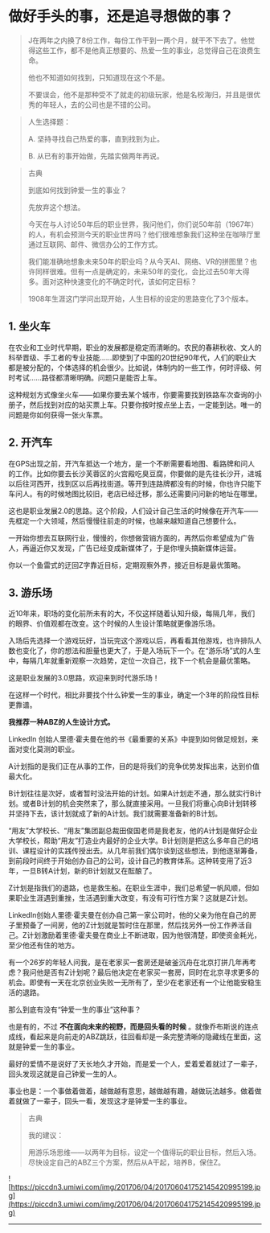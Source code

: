 # 做好手头的事，还是追寻想做的事？

> J在两年之内换了8份工作，每份工作干到一两个月，就干不下去了。他觉得这些工作，都不是他真正想要的、热爱一生的事业，总觉得自己在浪费生命。
> 
> 他也不知道如何找到，只知道现在这个不是。
> 
> 不要误会，他不是那种受不了就走的初级玩家，他是名校海归，并且是很优秀的年轻人，去的公司也是不错的公司。

> 人生选择题：
> 
> A. 坚持寻找自己热爱的事，直到找到为止。
> 
> 
> 
> 
> 
> B. 从已有的事开始做，先踏实做两年再说。

> 古典
> 
> 到底如何找到钟爱一生的事业？
> 
> 先放弃这个想法。
> 
> 今天在与人讨论50年后的职业世界，我问他们，你们说50年前（1967年）的人，有机会预测今天的职业世界吗？他们很难想象我们这种坐在咖啡厅里通过互联网、邮件、微信办公的工作方式。
> 
> 我们能准确地想象未来50年的职业吗？从今天AI、网络、VR的拼图里？也许同样很难。但有一点是确定的，未来50年的变化，会比过去50年大得多。面对这种快速变化的不确定时代，该如何定目标？
> 
> 1908年生涯这门学问出现开始，人生目标的设定的思路变化了3个版本。    

## 1. 坐火车

在农业和工业时代早期，职业的发展都是稳定而清晰的。农民的春耕秋收、文人的科举晋级、手工者的专业技能……即使到了中国的20世纪90年代，人们的职业大都是被分配的，个体选择的机会很少。比如说，体制内的一些工作，何时评级、何时考试……路径都清晰明确。问题只是能否上车。

这种规划方式像坐火车——如果你要去某个城市，你要需要找到铁路车次查询的小册子，然后找到对应的站买票上车。只要你按时按点坐上去，一定能到达。唯一的问题是你如何获得一张火车票。

## 2. 开汽车

在GPS出现之前，开汽车抵达一个地方，是一个不断需要看地图、看路牌和问人的工作。比如你要去长沙芙蓉区的火宫殿吃臭豆腐，你要做的是先往长沙开，进城以后往河西开，找到区以后再找街道。等开到连路牌都没有的时候，你也许只能下车问人。有的时候地图比较旧，老店已经迁移，那么还需要问问新的地址在哪里。

这也是职业发展2.0的思路。这个阶段，人们设计自己生活的时候像在开汽车——先框定一个大领域，然后慢慢往前走的时候，也越来越知道自己想要什么。

一开始你想去互联网行业，慢慢的，你想做营销方面的，再然后你希望成为广告人，再逼近你又发现，广告已经变成新媒体了，于是你埋头搞新媒体运营。

你以一个鱼雷式的迂回Z字靠近目标，定期观察外界，接近目标是最优策略。

## 3. 游乐场

近10年来，职场的变化前所未有的大，不仅这样随着认知升级，每隔几年，我们的眼界、价值观都在改变。这个时候的人生设计策略就更像游乐场。

入场后先选择一个游戏玩好，当玩完这个游戏以后，再看看其他游戏，也许排队人数也变化了，你的想法和胆量也更大了，于是入场玩下一个。在“游乐场”式的人生中，每隔几年就重新观察一次趋势，定位一次自己，找下一个机会是最优策略。

这是职业发展的3.0思路，欢迎来到时代游乐场！

在这样一个时代，相比非要找个什么钟爱一生的事业，确定一个3年的阶段性目标更靠谱。

 **我推荐一种ABZ的人生设计方式。**

LinkedIn 创始人里德·霍夫曼在他的书《最重要的关系》中提到如何做足规划，来面对变化莫测的职业。

A计划指的是我们正在从事的工作，目的是将我们的竞争优势发挥出来，达到价值最大化。

B计划往往是次好，或者暂时没法开始的计划。如果A计划走不通，那么就实行B计划。或者B计划的机会突然来了，那么就直接采用。一旦我们将重心向B计划转移并坚持下去，该计划就成了新的A计划。我们就需要准备新的B计划。

“用友”大学校长、“用友”集团副总裁田俊国老师是我老友，他的A计划是做好企业大学校长，帮助“用友”打造业内最好的企业大学。B计划则是把这么多年自己的培训、课程设计的实践传授出去。从几年前我们偶尔谈到这些想法，到他逐渐筹备，到前段时间终于开始创办自己的公司，设计自己的教育体系。这种转变用了近3年，一旦B转A计划，新的B计划就又在酝酿了。

Z计划是指我们的退路，也是救生船。在职业生涯中，我们总希望一帆风顺，但如果职业生涯遇到重挫，生活遇到重大改变，有没有可行性方案？这就是Z计划。

LinkedIn创始人里德·霍夫曼在创办自己第一家公司时，他的父亲为他在自己的房子里预备了一间房，他的Z计划就是暂时住在那里，然后找另外一份工作养活自己。Z计划激励着里德·霍夫曼在商业上不断进取，因为他很清楚，即使资金耗光，至少他还有住的地方。

有一个26岁的年轻人问我，是在老家买一套房还是破釜沉舟在北京打拼几年再考虑？我问他是否有Z计划呢？最后他决定在老家买一套房，同时在北京寻求更多的机会。即使有一天在北京创业失败一无所有了，至少在老家还有一个让他能安稳生活的退路。

那么到底有没有“钟爱一生的事业”这种事？

也是有的，不过 **不在面向未来的视野，而是回头看的时候** 。就像乔布斯说的连点成线，看起来是向前走的ABZ跳跃，往回看却是一条完整清晰的隐藏线在里面，这就是钟爱一生的事业。

最好的爱情不是说好了天长地久才开始，而是爱一个人，爱着爱着就过了一辈子，回头发现这就是自己钟爱一生的人。

事业也是：一个事做着做着，越做越有意思，越做越有趣，越做玩法越多。做着做着就做了一辈子，回头一看，发现这才是钟爱一生的事业。

> 古典
> 
> 我的建议：
> 
> 用游乐场思维——以两年为目标，设定一个值得玩的职业目标，然后入场。尽快设定自己的ABZ三个方案，然后从A干起，培养B，保住Z。

![https://piccdn3.umiwi.com/img/201706/04/201706041752145420995199.jpg](https://piccdn3.umiwi.com/img/201706/04/201706041752145420995199.jpg)

---
